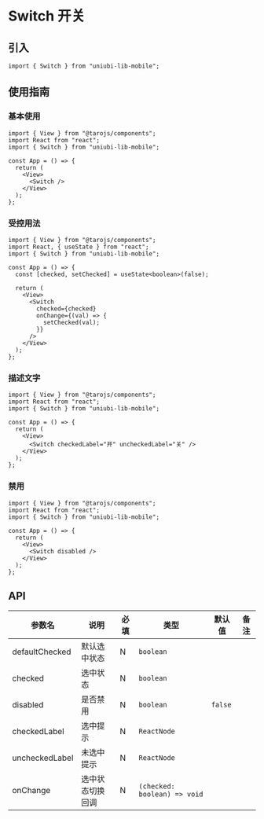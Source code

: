 # Switch 开关

## 引入

```tsx
import { Switch } from "uniubi-lib-mobile";
```

## 使用指南

### 基本使用

```tsx
import { View } from "@tarojs/components";
import React from "react";
import { Switch } from "uniubi-lib-mobile";

const App = () => {
  return (
    <View>
      <Switch />
    </View>
  );
};
```

### 受控用法

```tsx
import { View } from "@tarojs/components";
import React, { useState } from "react";
import { Switch } from "uniubi-lib-mobile";

const App = () => {
  const [checked, setChecked] = useState<boolean>(false);

  return (
    <View>
      <Switch
        checked={checked}
        onChange={(val) => {
          setChecked(val);
        }}
      />
    </View>
  );
};
```

### 描述文字

```tsx
import { View } from "@tarojs/components";
import React from "react";
import { Switch } from "uniubi-lib-mobile";

const App = () => {
  return (
    <View>
      <Switch checkedLabel="开" uncheckedLabel="关" />
    </View>
  );
};
```

### 禁用

```tsx
import { View } from "@tarojs/components";
import React from "react";
import { Switch } from "uniubi-lib-mobile";

const App = () => {
  return (
    <View>
      <Switch disabled />
    </View>
  );
};
```

## API

| 参数名         | 说明             | 必填 | 类型                         | 默认值  | 备注 |
| -------------- | ---------------- | ---- | ---------------------------- | ------- | ---- |
| defaultChecked | 默认选中状态     | N    | `boolean`                    |         |      |
| checked        | 选中状态         | N    | `boolean`                    |         |      |
| disabled       | 是否禁用         | N    | `boolean`                    | `false` |      |
| checkedLabel   | 选中提示         | N    | `ReactNode`                  |         |      |
| uncheckedLabel | 未选中提示       | N    | `ReactNode`                  |         |      |
| onChange       | 选中状态切换回调 | N    | `(checked: boolean) => void` |         |      |
